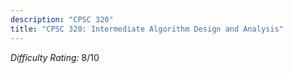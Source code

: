 ```yaml
---
description: "CPSC 320"
title: "CPSC 320: Intermediate Algorithm Design and Analysis"
---
```


*Difficulty Rating:* 8/10
